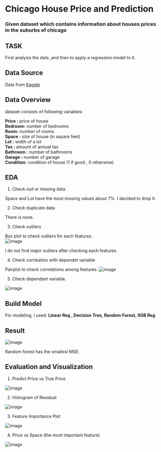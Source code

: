 # Chicago House Price and Prediction

### Given dataset which contains information about houses prices in the suburbs of chicago

## TASK

First analysis the data ,and then to apply a regression model to it.

## Data Source

Data from [Kaggle](https://www.kaggle.com/datasets/tawfikelmetwally/chicago-house-price) 

## Data Overview

dataset consists of following variables:

**Price :** price of house  
**Bedroom:** number of bedrooms  
**Room:** number of rooms  
**Space :** size of house (in square feet)  
**Lot :** width of a lot  
**Tax :** amount of annual tax  
**Bathroom :** number of bathrooms  
**Garage :** number of garage  
**Condition:** condition of house (1 if good , 0 otherwise)  

## EDA

1. Check *null* or missing data  

Space and Lot have the most missing values about 7%. I decided to drop it.

2. Check duplicate data

There is none.

3. Check outliers

Box plot to check outliers for each features.  
![image](https://github.com/kh4vv/Data-Science-Project/assets/47800500/b4a3db84-d8ac-48ed-94be-c6d4a68c835b)  

I do not find major outliers after checking each features.

4. Check corrleation with dependet variable

Pairplot to check correlations among features.
![image](https://github.com/kh4vv/Data-Science-Project/assets/47800500/f3c453bc-2fc3-4ad0-91a0-e894bd6c5dc5)

5. Check dependant variable.

![image](https://github.com/kh4vv/Data-Science-Project/assets/47800500/53160cbd-ab77-4005-a474-2178cfde2f33)

## Build Model

For modeling, I used:  **Linear Reg , Decision Tree, Random Forest, XGB Reg**

## Result

![image](https://github.com/kh4vv/Data-Science-Project/assets/47800500/7efa0119-0a47-4c5b-963d-be20620caac3)

Random forest has the smallest MSE. 

## Evaluation and Visualization

1. Predict Price vs True Price

![image](https://github.com/kh4vv/Data-Science-Project/assets/47800500/d9ab8602-66ea-400e-a336-f196a930ed4d)

2. Histogram of Residual

![image](https://github.com/kh4vv/Data-Science-Project/assets/47800500/f1c3596f-3027-4aa7-b41e-644009e189ce)

3. Feature Importance Plot

![image](https://github.com/kh4vv/Data-Science-Project/assets/47800500/24a37ffc-4e13-4b34-be09-69bc62314d31)


4. Price vs Space (the most important feature)

![image](https://github.com/kh4vv/Data-Science-Project/assets/47800500/f13a2a38-5054-4c32-a6ed-898b2a100b8c)


  

